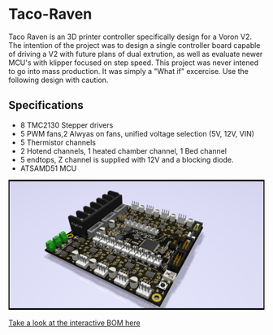 # Taco-Raven
Taco Raven is an 3D printer controller specifically design for a Voron V2. The intention of the project was to design a single controller board capable of driving a V2 with future plans of dual extrution, as well as evaluate newer MCU's with klipper focused on step speed. This project was never intened to go into mass production. It was simply a "What if" excercise. Use the following design with caution.
## Specifications
* 8 TMC2130 Stepper drivers
* 5 PWM fans,2 Alwyas on fans, unified voltage selection (5V, 12V, VIN)
* 5 Thermistor channels
* 2 Hotend channels, 1 heated chamber channel, 1 Bed channel
* 5 endtops, Z channel is supplied with 12V and a blocking diode.
* ATSAMD51 MCU 

![Alt text](ISO_Assembly.png?raw=true "Optional Title")

[Take a look at the interactive BOM here](http://htmlpreview.github.io/?KiCad/bom/ibom.html)
